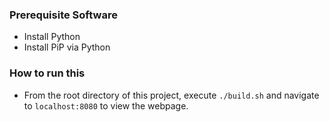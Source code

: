 ### Prerequisite Software
* Install Python
* Install PiP via Python

### How to run this
* From the root directory of this project, execute `./build.sh` and navigate to `localhost:8080` to view the webpage.
